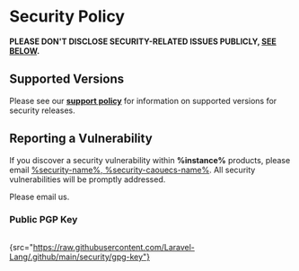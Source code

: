 # Security Policy

**PLEASE DON'T DISCLOSE SECURITY-RELATED ISSUES PUBLICLY, [SEE BELOW](#reporting-a-vulnerability).**

## Supported Versions

Please see our [**support policy**](release-notes.md#support-policy) for information on supported versions for security
releases.

## Reporting a Vulnerability

If you discover a security vulnerability within **%instance%** products, please email
<a href="mailto:%security-email%;%security-caouecs-email%">%security-name%, %security-caouecs-name%</a>.
All security vulnerabilities will be promptly addressed.

Please email us.

### Public PGP Key

```text
```

{src="https://raw.githubusercontent.com/Laravel-Lang/.github/main/security/gpg-key"}
